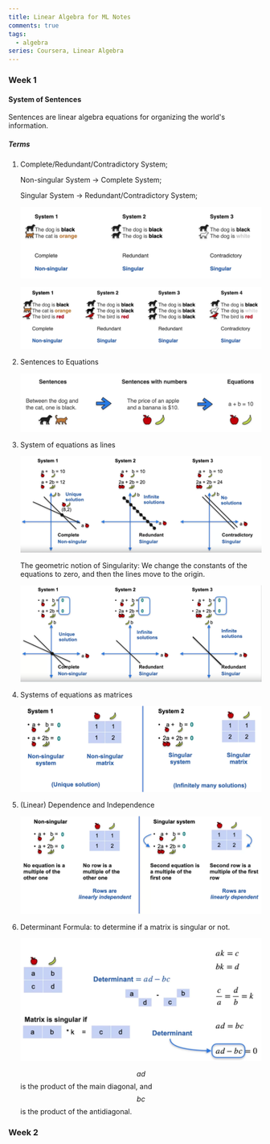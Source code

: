 ```yaml
---
title: Linear Algebra for ML Notes
comments: true
tags:
  - algebra
series: Coursera, Linear Algebra
---
```


### Week 1

#### System of Sentences

Sentences are linear algebra equations for organizing the world's information.

##### Terms

1. Complete/Redundant/Contradictory System;

   Non-singular System -> Complete System;

   Singular System -> Redundant/Contradictory System;

   ![image-20230822215940482](../../img/image-20230822215940482.png)

   ![image-20230822220235281](../../img/image-20230822220235281.png)

2. Sentences to Equations

   ![image-20230822220352131](../../img/image-20230822220352131.png)

3. System of equations as lines

   ![image-20230822221317778](../../img/image-20230822221317778.png)

   The geometric notion of Singularity: We change the constants of the equations to zero, and then the lines move to the origin.

   ![image-20230822231234363](../../img/image-20230822231234363.png)

4. Systems of equations as matrices

   ![image-20230822231753952](../../img/image-20230822231753952.png)

5. (Linear) Dependence and Independence

   ![image-20230822231940545](../../img/image-20230822231940545.png)

6. Determinant Formula: to determine if a matrix is singular or not.

   ![image-20230822232328322](../../img/image-20230822232328322.png)

   $$ad$$ is the product of the main diagonal, and $$bc$$ is the product of the antidiagonal.

### Week 2
